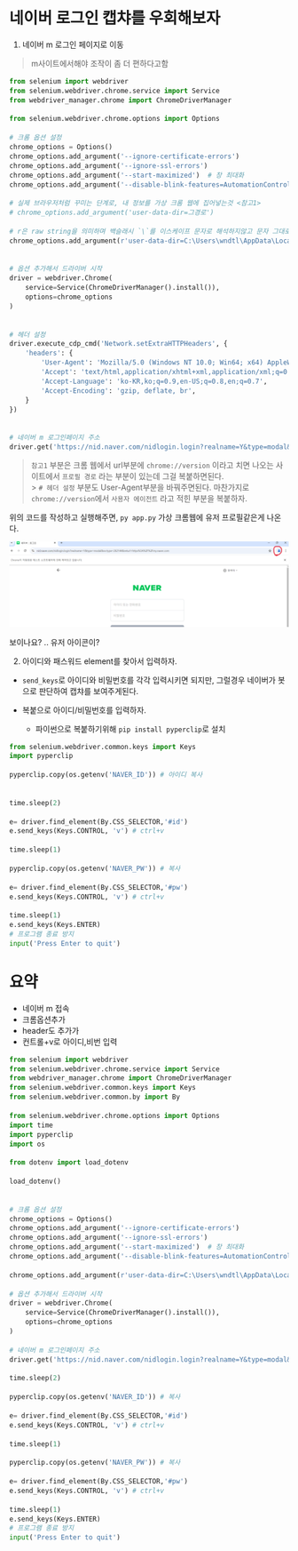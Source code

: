 # 네이버 로그인 캡챠를 우회해보자

1. 네이버 m 로그인 페이지로 이동

> m사이트에서해야 조작이 좀 더 편하다고함 <br/>

```python
from selenium import webdriver
from selenium.webdriver.chrome.service import Service
from webdriver_manager.chrome import ChromeDriverManager

from selenium.webdriver.chrome.options import Options

# 크롬 옵션 설정
chrome_options = Options()
chrome_options.add_argument('--ignore-certificate-errors')
chrome_options.add_argument('--ignore-ssl-errors')
chrome_options.add_argument('--start-maximized')  # 창 최대화
chrome_options.add_argument('--disable-blink-features=AutomationControlled')  # 자동화 감지 방지

# 실제 브라우저처럼 꾸미는 단계로, 내 정보를 가상 크롬 웹에 집어넣는것 <참고1>
# chrome_options.add_argument('user-data-dir=그경로')

# r은 raw string을 의미하며 백슬래시 `\`를 이스케이프 문자로 해석하지않고 문자 그대로 취급해준다다
chrome_options.add_argument(r'user-data-dir=C:\Users\wndtl\AppData\Local\Google\Chrome\User Data\Profile 1')


# 옵션 추가해서 드라이버 시작
driver = webdriver.Chrome(
    service=Service(ChromeDriverManager().install()),
    options=chrome_options
)


# 헤더 설정
driver.execute_cdp_cmd('Network.setExtraHTTPHeaders', {
    'headers': {
        'User-Agent': 'Mozilla/5.0 (Windows NT 10.0; Win64; x64) AppleWebKit/537.36',
        'Accept': 'text/html,application/xhtml+xml,application/xml;q=0.9,image/webp,*/*;q=0.8',
        'Accept-Language': 'ko-KR,ko;q=0.9,en-US;q=0.8,en;q=0.7',
        'Accept-Encoding': 'gzip, deflate, br',
    }
})


# 네이버 m 로그인페이지 주소
driver.get('https://nid.naver.com/nidlogin.login?realname=Y&type=modal&svctype=262144&returl=https%3A%2F%2Fmy.naver.com')
```

> `참고1` 부분은 크롬 웹에서 url부분에 `chrome://version` 이라고 치면 나오는 사이트에서 `프로필 경로` 라는 부분이 있는데 그걸 복붙하면된다. <br/> > `# 헤더 설정` 부분도 User-Agent부분을 바꿔주면된다. 마찬가지로 `chrome://version`에서 `사용자 에이전트` 라고 적힌 부분을 복붙하자.

위의 코드를 작성하고 실행해주면, `py app.py` 가상 크롬웹에 유저 프로필같은게 나온다.<br/>

![alt text](<스크린샷 2024-12-18 221634.png>)

보이나요? .. 유저 아이콘이?<br/>

2. 아이디와 패스워드 element를 찾아서 입력하자.

- `send_keys`로 아이디와 비밀번호를 각각 입력시키면 되지만, 그럴경우 네이버가 봇으로 판단하여 캡챠를 보여주게된다.

- 복붙으로 아이디/비밀번호를 입력하자.

  - 파이썬으로 복붙하기위해 `pip install pyperclip`로 설치

```python
from selenium.webdriver.common.keys import Keys
import pyperclip

pyperclip.copy(os.getenv('NAVER_ID')) # 아이디 복사


time.sleep(2)

e= driver.find_element(By.CSS_SELECTOR,'#id')
e.send_keys(Keys.CONTROL, 'v') # ctrl+v

time.sleep(1)

pyperclip.copy(os.getenv('NAVER_PW')) # 복사

e= driver.find_element(By.CSS_SELECTOR,'#pw')
e.send_keys(Keys.CONTROL, 'v') # ctrl+v

time.sleep(1)
e.send_keys(Keys.ENTER)
# 프로그램 종료 방지
input('Press Enter to quit')
```

# 요약

- 네이버 m 접속
- 크롬옵션추가
- header도 추가가
- 컨트롤+v로 아이디,비번 입력

```python
from selenium import webdriver
from selenium.webdriver.chrome.service import Service
from webdriver_manager.chrome import ChromeDriverManager
from selenium.webdriver.common.keys import Keys
from selenium.webdriver.common.by import By

from selenium.webdriver.chrome.options import Options
import time
import pyperclip
import os

from dotenv import load_dotenv

load_dotenv()


# 크롬 옵션 설정
chrome_options = Options()
chrome_options.add_argument('--ignore-certificate-errors')
chrome_options.add_argument('--ignore-ssl-errors')
chrome_options.add_argument('--start-maximized')  # 창 최대화
chrome_options.add_argument('--disable-blink-features=AutomationControlled')  # 자동화 감지 방지

chrome_options.add_argument(r'user-data-dir=C:\Users\wndtl\AppData\Local\Google\Chrome\User Data\Profile 1')

# 옵션 추가해서 드라이버 시작
driver = webdriver.Chrome(
    service=Service(ChromeDriverManager().install()),
    options=chrome_options
)

# 네이버 m 로그인페이지 주소
driver.get('https://nid.naver.com/nidlogin.login?realname=Y&type=modal&svctype=262144&returl=https%3A%2F%2Fmy.naver.com')

time.sleep(2)

pyperclip.copy(os.getenv('NAVER_ID')) # 복사

e= driver.find_element(By.CSS_SELECTOR,'#id')
e.send_keys(Keys.CONTROL, 'v') # ctrl+v

time.sleep(1)

pyperclip.copy(os.getenv('NAVER_PW')) # 복사

e= driver.find_element(By.CSS_SELECTOR,'#pw')
e.send_keys(Keys.CONTROL, 'v') # ctrl+v

time.sleep(1)
e.send_keys(Keys.ENTER)
# 프로그램 종료 방지
input('Press Enter to quit')
```
